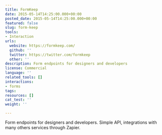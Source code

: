```yaml
---
title: FormKeep
date: 2015-05-14T14:25:00.000+00:00
posted_date: 2015-05-14T14:25:00.000+00:00
featured: false
slug: form-keep
tools:
- Interaction
urls:
  website: https://formkeep.com/
  github: ''
  twitter: https://twitter.com/formkeep
  other: ''
description: Form endpoints for designers and developers
license: Commercial
language: ''
related_tools: []
interactions:
- forms
tags:
resources: []
cat_test: ''
weight: ''

---
```

Form endpoints for designers and developers. Simple API, integrations with many others services through Zapier.